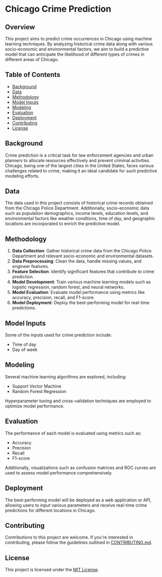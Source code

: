 # Chicago Crime Prediction

## Overview
This project aims to predict crime occurrences in Chicago using machine learning techniques. By analyzing historical crime data along with various socio-economic and environmental factors, we aim to build a predictive model that can anticipate the likelihood of different types of crimes in different areas of Chicago.

## Table of Contents
- [Background](#background)
- [Data](#data)
- [Methodology](#methodology)
- [Model Inputs](#modelInputs)
- [Modeling](#ModelInputs)
- [Evaluation](#evaluation)
- [Deployment](#deployment)
- [Contributing](#contributing)
- [License](#license)

## Background
Crime prediction is a critical task for law enforcement agencies and urban planners to allocate resources effectively and prevent criminal activities. Chicago, being one of the largest cities in the United States, faces various challenges related to crime, making it an ideal candidate for such predictive modeling efforts.

## Data
The data used in this project consists of historical crime records obtained from the Chicago Police Department. Additionally, socio-economic data such as population demographics, income levels, education levels, and environmental factors like weather conditions, time of day, and geographic locations are incorporated to enrich the predictive model.

## Methodology
1. **Data Collection**: Gather historical crime data from the Chicago Police Department and relevant socio-economic and environmental datasets.
2. **Data Preprocessing**: Clean the data, handle missing values, and engineer features.
3. **Feature Selection**: Identify significant features that contribute to crime prediction.
4. **Model Development**: Train various machine learning models such as logistic regression, random forest, and neural networks.
5. **Model Evaluation**: Evaluate model performance using metrics like accuracy, precision, recall, and F1-score.
6. **Model Deployment**: Deploy the best-performing model for real-time predictions.

## Model Inputs
Some of the inputs used for crime prediction include:
- Time of day
- Day of week

## Modeling
Several machine learning algorithms are explored, including:
- Support Vector Machine
- Random Forest Regression

Hyperparameter tuning and cross-validation techniques are employed to optimize model performance.

## Evaluation
The performance of each model is evaluated using metrics such as:
- Accuracy
- Precision
- Recall
- F1-score

Additionally, visualizations such as confusion matrices and ROC curves are used to assess model performance comprehensively.

## Deployment
The best-performing model will be deployed as a web application or API, allowing users to input various parameters and receive real-time crime predictions for different locations in Chicago.

## Contributing
Contributions to this project are welcome. If you're interested in contributing, please follow the guidelines outlined in [CONTRIBUTING.md](CONTRIBUTING.md).

## License
This project is licensed under the [MIT License](LICENSE).

